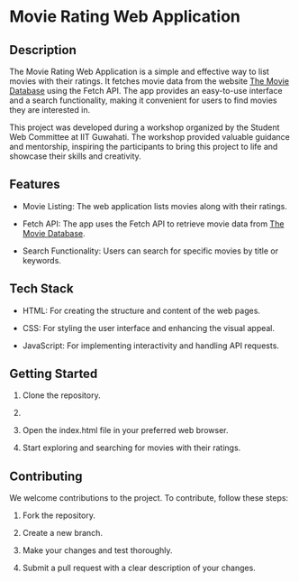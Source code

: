 # Movie Rating Web Application


## Description

The Movie Rating Web Application is a simple and effective way to list movies with their ratings. It fetches movie data from the website [The Movie Database](https://www.themoviedb.org/) using the Fetch API. The app provides an easy-to-use interface and a search functionality, making it convenient for users to find movies they are interested in.

This project was developed during a workshop organized by the Student Web Committee at IIT Guwahati. The workshop provided valuable guidance and mentorship, inspiring the participants to bring this project to life and showcase their skills and creativity.

## Features

- Movie Listing: The web application lists movies along with their ratings.

- Fetch API: The app uses the Fetch API to retrieve movie data from [The Movie Database](https://www.themoviedb.org/).

- Search Functionality: Users can search for specific movies by title or keywords.

## Tech Stack

- HTML: For creating the structure and content of the web pages.

- CSS: For styling the user interface and enhancing the visual appeal.

- JavaScript: For implementing interactivity and handling API requests.



## Getting Started

1. Clone the repository.
2. 
3. Open the index.html file in your preferred web browser.

4. Start exploring and searching for movies with their ratings.

## Contributing

We welcome contributions to the project. To contribute, follow these steps:

1. Fork the repository.

2. Create a new branch.

3. Make your changes and test thoroughly.

4. Submit a pull request with a clear description of your changes.





